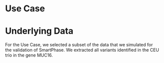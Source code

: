 # Use Case

# Underlying Data

For the Use Case, we selected a subset of the data that we simulated for the validation of SmartPhase.
We extracted all variants identified in the CEU trio in the gene MUC16.
